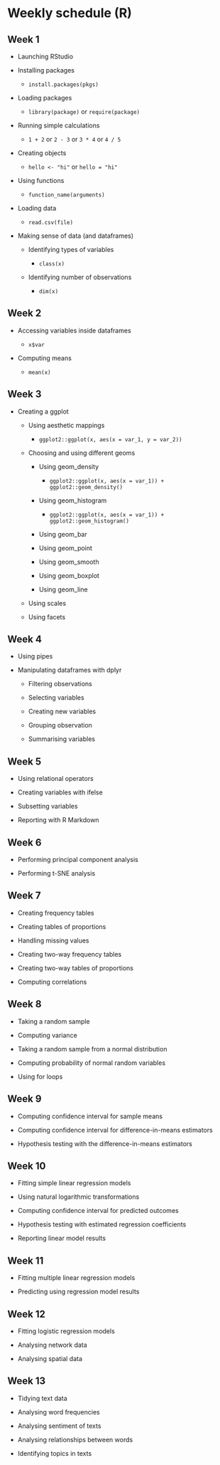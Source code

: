 # Weekly schedule (R)

## Week 1

* Launching RStudio

* Installing packages

  * `install.packages(pkgs)`
  
* Loading packages

  * `library(package)` or `require(package)`

* Running simple calculations

  * `1 + 2` or `2 - 3` or `3 * 4` or `4 / 5`     

* Creating objects

  * `hello <- "hi"` or `hello = "hi"`

* Using functions

  * `function_name(arguments)`

* Loading data

  * `read.csv(file)`

* Making sense of data (and dataframes)

  * Identifying types of variables
  
    * `class(x)` 
  
  * Identifying number of observations
  
    * `dim(x)`

## Week 2

* Accessing variables inside dataframes

  * `x$var`

* Computing means

  * `mean(x)`

## Week 3

* Creating a ggplot

  * Using aesthetic mappings
  
    * `ggplot2::ggplot(x, aes(x = var_1, y = var_2))`

  * Choosing and using different geoms

    * Using geom_density
    
      * `ggplot2::ggplot(x, aes(x = var_1)) + ggplot2::geom_density()`
 
    * Using geom_histogram
    
      * `ggplot2::ggplot(x, aes(x = var_1)) + ggplot2::geom_histogram()`
 
    * Using geom_bar

    * Using geom_point

    * Using geom_smooth
  
    * Using geom_boxplot
  
    * Using geom_line
  
  * Using scales
  
  * Using facets
  
## Week 4

* Using pipes

* Manipulating dataframes with dplyr

  * Filtering observations
  
  * Selecting variables
  
  * Creating new variables
  
  * Grouping observation
  
  * Summarising variables
  
## Week 5

* Using relational operators

* Creating variables with ifelse

* Subsetting variables

* Reporting with R Markdown

## Week 6

* Performing principal component analysis

* Performing t-SNE analysis  

## Week 7

* Creating frequency tables

* Creating tables of proportions

* Handling missing values

* Creating two-way frequency tables

* Creating two-way tables of proportions

* Computing correlations

## Week 8

* Taking a random sample

* Computing variance

* Taking a random sample from a normal distribution

* Computing probability of normal random variables

* Using for loops

## Week 9

* Computing confidence interval for sample means

* Computing confidence interval for difference-in-means estimators

* Hypothesis testing with the difference-in-means estimators

## Week 10

* Fitting simple linear regression models

* Using natural logarithmic transformations

* Computing confidence interval for predicted outcomes

* Hypothesis testing with estimated regression coefficients

* Reporting linear model results

## Week 11

* Fitting multiple linear regression models

* Predicting using regression model results


## Week 12

* Fitting logistic regression models

* Analysing network data

* Analysing spatial data

## Week 13

* Tidying text data

* Analysing word frequencies

* Analysing sentiment of texts

* Analysing relationships between words

* Identifying topics in texts
